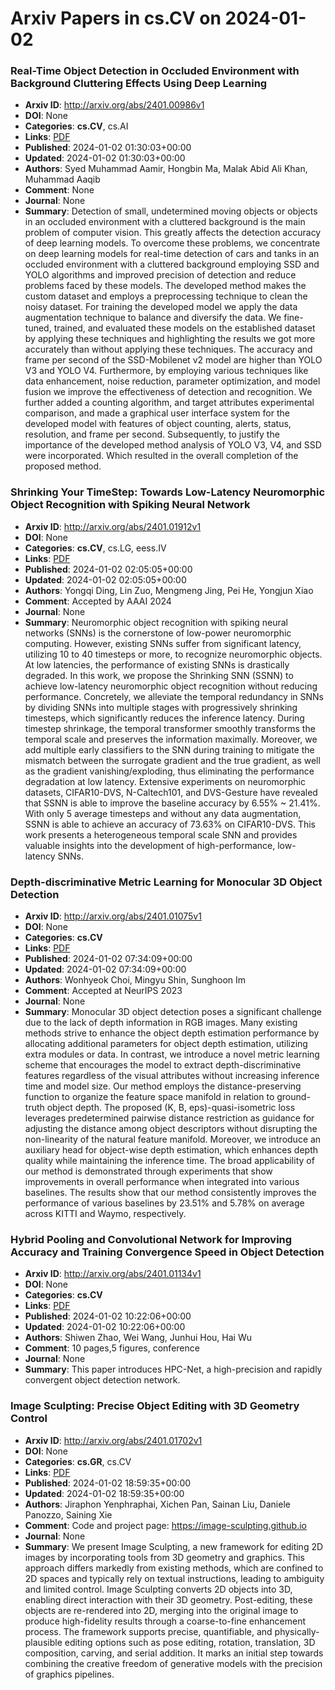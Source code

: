 # Arxiv Papers in cs.CV on 2024-01-02
### Real-Time Object Detection in Occluded Environment with Background Cluttering Effects Using Deep Learning
- **Arxiv ID**: http://arxiv.org/abs/2401.00986v1
- **DOI**: None
- **Categories**: **cs.CV**, cs.AI
- **Links**: [PDF](http://arxiv.org/pdf/2401.00986v1)
- **Published**: 2024-01-02 01:30:03+00:00
- **Updated**: 2024-01-02 01:30:03+00:00
- **Authors**: Syed Muhammad Aamir, Hongbin Ma, Malak Abid Ali Khan, Muhammad Aaqib
- **Comment**: None
- **Journal**: None
- **Summary**: Detection of small, undetermined moving objects or objects in an occluded environment with a cluttered background is the main problem of computer vision. This greatly affects the detection accuracy of deep learning models. To overcome these problems, we concentrate on deep learning models for real-time detection of cars and tanks in an occluded environment with a cluttered background employing SSD and YOLO algorithms and improved precision of detection and reduce problems faced by these models. The developed method makes the custom dataset and employs a preprocessing technique to clean the noisy dataset. For training the developed model we apply the data augmentation technique to balance and diversify the data. We fine-tuned, trained, and evaluated these models on the established dataset by applying these techniques and highlighting the results we got more accurately than without applying these techniques. The accuracy and frame per second of the SSD-Mobilenet v2 model are higher than YOLO V3 and YOLO V4. Furthermore, by employing various techniques like data enhancement, noise reduction, parameter optimization, and model fusion we improve the effectiveness of detection and recognition. We further added a counting algorithm, and target attributes experimental comparison, and made a graphical user interface system for the developed model with features of object counting, alerts, status, resolution, and frame per second. Subsequently, to justify the importance of the developed method analysis of YOLO V3, V4, and SSD were incorporated. Which resulted in the overall completion of the proposed method.



### Shrinking Your TimeStep: Towards Low-Latency Neuromorphic Object Recognition with Spiking Neural Network
- **Arxiv ID**: http://arxiv.org/abs/2401.01912v1
- **DOI**: None
- **Categories**: **cs.CV**, cs.LG, eess.IV
- **Links**: [PDF](http://arxiv.org/pdf/2401.01912v1)
- **Published**: 2024-01-02 02:05:05+00:00
- **Updated**: 2024-01-02 02:05:05+00:00
- **Authors**: Yongqi Ding, Lin Zuo, Mengmeng Jing, Pei He, Yongjun Xiao
- **Comment**: Accepted by AAAI 2024
- **Journal**: None
- **Summary**: Neuromorphic object recognition with spiking neural networks (SNNs) is the cornerstone of low-power neuromorphic computing. However, existing SNNs suffer from significant latency, utilizing 10 to 40 timesteps or more, to recognize neuromorphic objects. At low latencies, the performance of existing SNNs is drastically degraded. In this work, we propose the Shrinking SNN (SSNN) to achieve low-latency neuromorphic object recognition without reducing performance. Concretely, we alleviate the temporal redundancy in SNNs by dividing SNNs into multiple stages with progressively shrinking timesteps, which significantly reduces the inference latency. During timestep shrinkage, the temporal transformer smoothly transforms the temporal scale and preserves the information maximally. Moreover, we add multiple early classifiers to the SNN during training to mitigate the mismatch between the surrogate gradient and the true gradient, as well as the gradient vanishing/exploding, thus eliminating the performance degradation at low latency. Extensive experiments on neuromorphic datasets, CIFAR10-DVS, N-Caltech101, and DVS-Gesture have revealed that SSNN is able to improve the baseline accuracy by 6.55% ~ 21.41%. With only 5 average timesteps and without any data augmentation, SSNN is able to achieve an accuracy of 73.63% on CIFAR10-DVS. This work presents a heterogeneous temporal scale SNN and provides valuable insights into the development of high-performance, low-latency SNNs.



### Depth-discriminative Metric Learning for Monocular 3D Object Detection
- **Arxiv ID**: http://arxiv.org/abs/2401.01075v1
- **DOI**: None
- **Categories**: **cs.CV**
- **Links**: [PDF](http://arxiv.org/pdf/2401.01075v1)
- **Published**: 2024-01-02 07:34:09+00:00
- **Updated**: 2024-01-02 07:34:09+00:00
- **Authors**: Wonhyeok Choi, Mingyu Shin, Sunghoon Im
- **Comment**: Accepted at NeurIPS 2023
- **Journal**: None
- **Summary**: Monocular 3D object detection poses a significant challenge due to the lack of depth information in RGB images. Many existing methods strive to enhance the object depth estimation performance by allocating additional parameters for object depth estimation, utilizing extra modules or data. In contrast, we introduce a novel metric learning scheme that encourages the model to extract depth-discriminative features regardless of the visual attributes without increasing inference time and model size. Our method employs the distance-preserving function to organize the feature space manifold in relation to ground-truth object depth. The proposed (K, B, eps)-quasi-isometric loss leverages predetermined pairwise distance restriction as guidance for adjusting the distance among object descriptors without disrupting the non-linearity of the natural feature manifold. Moreover, we introduce an auxiliary head for object-wise depth estimation, which enhances depth quality while maintaining the inference time. The broad applicability of our method is demonstrated through experiments that show improvements in overall performance when integrated into various baselines. The results show that our method consistently improves the performance of various baselines by 23.51% and 5.78% on average across KITTI and Waymo, respectively.



### Hybrid Pooling and Convolutional Network for Improving Accuracy and Training Convergence Speed in Object Detection
- **Arxiv ID**: http://arxiv.org/abs/2401.01134v1
- **DOI**: None
- **Categories**: **cs.CV**
- **Links**: [PDF](http://arxiv.org/pdf/2401.01134v1)
- **Published**: 2024-01-02 10:22:06+00:00
- **Updated**: 2024-01-02 10:22:06+00:00
- **Authors**: Shiwen Zhao, Wei Wang, Junhui Hou, Hai Wu
- **Comment**: 10 pages,5 figures, conference
- **Journal**: None
- **Summary**: This paper introduces HPC-Net, a high-precision and rapidly convergent object detection network.



### Image Sculpting: Precise Object Editing with 3D Geometry Control
- **Arxiv ID**: http://arxiv.org/abs/2401.01702v1
- **DOI**: None
- **Categories**: **cs.GR**, cs.CV
- **Links**: [PDF](http://arxiv.org/pdf/2401.01702v1)
- **Published**: 2024-01-02 18:59:35+00:00
- **Updated**: 2024-01-02 18:59:35+00:00
- **Authors**: Jiraphon Yenphraphai, Xichen Pan, Sainan Liu, Daniele Panozzo, Saining Xie
- **Comment**: Code and project page: https://image-sculpting.github.io
- **Journal**: None
- **Summary**: We present Image Sculpting, a new framework for editing 2D images by incorporating tools from 3D geometry and graphics. This approach differs markedly from existing methods, which are confined to 2D spaces and typically rely on textual instructions, leading to ambiguity and limited control. Image Sculpting converts 2D objects into 3D, enabling direct interaction with their 3D geometry. Post-editing, these objects are re-rendered into 2D, merging into the original image to produce high-fidelity results through a coarse-to-fine enhancement process. The framework supports precise, quantifiable, and physically-plausible editing options such as pose editing, rotation, translation, 3D composition, carving, and serial addition. It marks an initial step towards combining the creative freedom of generative models with the precision of graphics pipelines.



